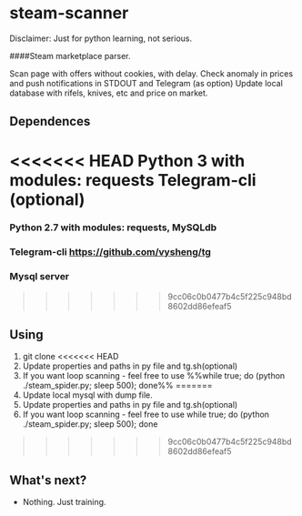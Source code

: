 # steam-scanner

Disclaimer: Just for python learning, not serious.

####Steam marketplace parser. 

Scan page with offers without cookies, with delay. 
Check anomaly in prices and push notifications in STDOUT and Telegram (as option)
Update local database with rifels, knives, etc and price on market.

Dependences
---------------
<<<<<<< HEAD
Python 3 with modules: requests
Telegram-cli (optional)
=======
### Python 2.7 with modules: requests, MySQLdb
### Telegram-cli https://github.com/vysheng/tg
### Mysql server
>>>>>>> 9cc06c0b0477b4c5f225c948bd8602dd86efeaf5

Using
----------------

1. git clone
<<<<<<< HEAD
2. Update properties and paths in py file and tg.sh(optional)
3. If you want loop scanning - feel free to use
%%while true; do (python ./steam_spider.py; sleep 500); done%%
=======
2. Update local mysql with dump file.
3. Update properties and paths in py file and tg.sh(optional)
4. If you want loop scanning - feel free to use
while true; do (python ./steam_spider.py; sleep 500); done
>>>>>>> 9cc06c0b0477b4c5f225c948bd8602dd86efeaf5

What's next?
----------------

 * Nothing. Just training.
